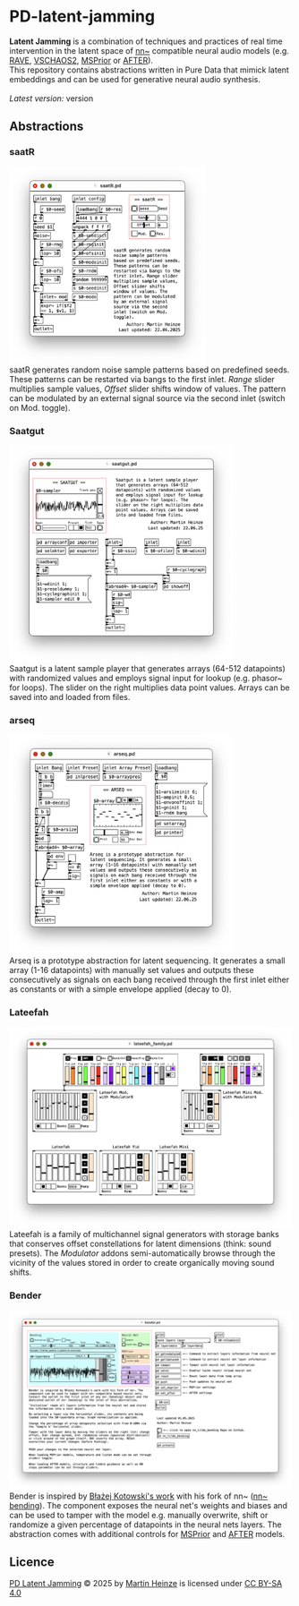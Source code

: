 # PD-latent-jamming
**Latent Jamming** is a combination of techniques and practices of real time intervention in the latent space of [nn~](https://github.com/acids-ircam/nn_tilde) compatible neural audio models (e.g. [RAVE](https://github.com/acids-ircam/RAVE), [VSCHAOS2](https://github.com/acids-ircam/vschaos2), [MSPrior](https://github.com/caillonantoine/msprior) or [AFTER](https://github.com/acids-ircam/AFTER)). \
This repository contains abstractions written in Pure Data that mimick latent embeddings and can be used for generative neural audio synthesis. \
 \
*Latest version:* version

## Abstractions
### saatR
<img src="./assets/saatR.png" alt="saatR" width="350" height="auto">\
saatR generates random noise sample patterns based on predefined seeds. These patterns can be restarted via bangs to the first inlet. *Range* slider multiplies sample values, *Offset* slider shifts window of values. The pattern can be modulated by an external signal source via the second inlet (switch on Mod. toggle).
### Saatgut
<img src="./assets/saatgut.png" alt="Saatgut" width="400" height="auto">\
Saatgut is a latent sample player that generates arrays (64-512 datapoints) with randomized values and employs signal input for lookup (e.g. phasor~ for loops). The slider on the right multiplies data point values. Arrays can be saved into and loaded from files.
### arseq
<img src="./assets/arseq.png" alt="Arseq" width="400" height="auto">\
Arseq is a prototype abstraction for latent sequencing. It generates a small array (1-16 datapoints) with manually set values and outputs these consecutively as signals on each bang received through the first inlet either as constants or with a simple envelope applied (decay to 0).
### Lateefah
<img src="./assets/lateefah.png" alt="Lateefah" width="600" height="auto">\
Lateefah is a family of multichannel signal generators with storage banks that conserves offset constellations for latent dimensions (think: sound presets). The *Modulator* addons semi-automatically browse through the vicinity of the values stored in order to create organically moving sound shifts.
### Bender
<img src="./assets/bender.png" alt="Bender" width="800" height="auto">\
Bender is inspired by [Błażej Kotowski's work](https://github.com/blazejkotowski) with his fork of nn~ ([nn~ bending](https://github.com/blazejkotowski/nn_tilde_bending)).
The component exposes the neural net's weights and biases and can be used to tamper with the model e.g. manually overwrite, shift or randomize a given percentage of datapoints in the neural nets layers. The abstraction comes with additional controls for [MSPrior](https://github.com/caillonantoine/msprior) and [AFTER](https://github.com/acids-ircam/AFTER) models.
## Licence
<a href="https://github.com/devstermarts/PD-latent-jamming">PD Latent Jamming</a> © 2025 by <a href="https://github.com/devstermarts">Martin Heinze</a> is licensed under <a href="https://creativecommons.org/licenses/by-sa/4.0/">CC BY-SA 4.0</a>
